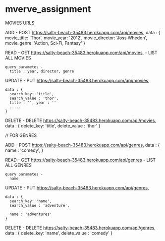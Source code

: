 # mverve_assignment

MOVIES URLS 

ADD - POST
   https://salty-beach-35483.herokuapp.com/api/movies,
   data : {
      movie_title: 'Thor',
      movie_year: '2012',
      movie_director: 'Joss Whedon',
      movie_genre: 'Action, Sci-Fi, Fantasy'
   }
 
READ - GET
    https://salty-beach-35483.herokuapp.com/api/movies,  - LIST ALL MOVIES
     
    query parametes -
      title , year, director, genre


UPDATE - PUT
    https://salty-beach-35483.herokuapp.com/api/movies,
     
    data : {
      search_key: 'title',
      search_value : 'thor',
      title : '', year : ''
      .....
    }

DELETE - DELETE
    https://salty-beach-35483.herokuapp.com/api/movies,
    data : {
      delete_key: 'title',
      delete_value : 'thor'
    }
    
 
// FOR GENRES

ADD - POST
   https://salty-beach-35483.herokuapp.com/api/genres,
   data : {
      name : 'comedy',
   }
 
READ - GET
    https://salty-beach-35483.herokuapp.com/api/genres  - LIST ALL GENRES
     
    query parametes -
      name
      
UPDATE - PUT
    https://salty-beach-35483.herokuapp.com/api/genres,
     
    data : {
      search_key: 'name',
      search_value : 'adventure',
      
      name : 'adventures'
    }

DELETE - DELETE
    https://salty-beach-35483.herokuapp.com/api/genres,
    data : {
      delete_key: 'name',
      delete_value : 'comedy'
    }







